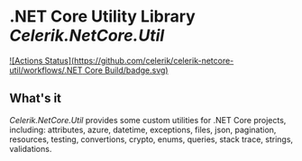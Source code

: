 # .NET Core Utility Library *Celerik.NetCore.Util*

[![Actions Status](https://github.com/celerik/celerik-netcore-util/workflows/.NET Core Build/badge.svg)](https://github.com/celerik/celerik-netcore-util/actions)

## What's it

*Celerik.NetCore.Util* provides some custom utilities for .NET Core projects, including: attributes, azure, datetime, exceptions, files, json, pagination, resources, testing, convertions, crypto, enums, queries, stack trace, strings, validations.